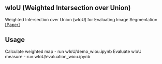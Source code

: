 ## wIoU (Weighted Intersection over Union)

Weighted Intersection over Union (wIoU) for Evaluating Image Segmentation [[Paper]](https://arxiv.org/abs/2107.09858)

## Usage

Calculate weighted map - run wIoU/demo_wiou.ipynb
Evaluate wIoU measure - run wIoU/evaluation_wiou.ipynb
